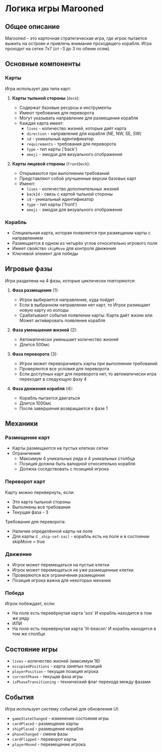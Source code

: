 # Логика игры Marooned

## Общее описание
Marooned - это карточная стратегическая игра, где игрок пытается выжить на острове и привлечь внимание проходящего корабля. Игра проходит на сетке 7x7 (от -3 до 3 по обеим осям).

## Основные компоненты

### Карты
Игра использует два типа карт:
1. **Карты тыльной стороны** (`deck`):
   - Содержат базовые ресурсы и инструменты
   - Имеют требования для переворота
   - Могут указывать направление для размещения корабля
   - Каждая карта имеет:
     - `lives` - количество жизней, которые даёт карта
     - `direction` - направление для корабля (NE, NW, SE, SW)
     - `id` - уникальный идентификатор
     - `requirements` - требования для переворота
     - `type` - тип карты ('back')
     - `emoji` - эмодзи для визуального отображения

2. **Карты лицевой стороны** (`frontDeck`):
   - Открываются при выполнении требований
   - Представляют собой улучшенные версии базовых карт
   - Имеют:
     - `lives` - количество дополнительных жизней
     - `backId` - связь с картой тыльной стороны
     - `id` - уникальный идентификатор
     - `type` - тип карты ('front')
     - `emoji` - эмодзи для визуального отображения

### Корабль
- Специальная карта, которая появляется при размещении карты с направлением
- Размещается в одном из четырёх углов относительно игрового поля
- Имеет свойство `skipMove` для контроля движения
- Ключевой элемент для победы

## Игровые фазы
Игра разделена на 4 фазы, которые циклически повторяются:

1. **Фаза размещения** (1):
   - Игрок выбирается направление, куда пойдет
   - Если в выбранном направлении нет карт, то Игрок размещает новую карту из колоды
   - Срабатывают события появлении карты: Карта даёт жизни или Может активировать появление корабля

2. **Фаза уменьшения жизней** (2):
   - Автоматически уменьшает количество жизней
   - Длится 500мс

3. **Фаза переворота** (3):
   - Игрок может переворачивать карты при выполнении требований
   - Проверяются все условия для переворота
   - Если доступных карт для переворота нет, то автоматически игра переходит в следующую фазу 4

4. **Фаза движения корабля** (4):
   - Корабль пытается двигаться
   - Длится 1000мс
   - После завершения возвращается к фазе 1

## Механики

### Размещение карт
- Карты размещаются на пустых клетках сетки
- Ограничения:
  - Максимум 4 уникальных ряда и 4 уникальных столбца
  - Позиция должна быть валидной относительно корабля
  - Должна соседствовать с позицией игрока

### Переворот карт
Карту можно перевернуть, если:
- Это карта тыльной стороны
- Выполнены все требования
- Текущая фаза - 3

Требования для переворота:
- Наличие определённой карты на поле
- Для карты с `_ship-set-sail` - корабль есть на поле и в состоянии skipMove = true

### Движение
- Игрок может перемещаться на пустые клетки
- Игрок может перемещаться на уже размещенные клетки
- Проверяются все ограничения размещения
- Позиция игрока важна для некоторых механик

### Победа
Игрок побеждает, если:
- На поле есть перевёрнутая карта 'sos' И корабль находится в том же ряду
- ИЛИ
- На поле есть перевёрнутая карта 'lit-beacon' И корабль находится в том же столбце

## Состояние игры
- `lives` - количество жизней (максимум 16)
- `occupiedPositions` - карта занятых позиций
- `playerPosition` - текущая позиция игрока
- `currentPhase` - текущая фаза игры
- `isPhaseTransitioning` - технический флаг перехода между фазами

## События
Игра использует систему событий для обновления UI:
- `gameStateChanged` - изменение состояния игры
- `cardPlaced` - размещение карты
- `shipPlaced` - размещение корабля
- `phaseChanged` - смена фазы
- `cardFlipped` - переворот карты
- `playerMoved` - перемещение игрока 